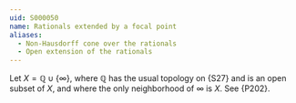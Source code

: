 ```yaml
---
uid: S000050
name: Rationals extended by a focal point
aliases:
  - Non-Hausdorff cone over the rationals
  - Open extension of the rationals
---
```


Let $X = \mathbb{Q} \cup \{\infty\}$, where $\mathbb{Q}$ has the usual topology on {S27} and is an open subset
of $X$, and where the only neighborhood of $\infty$ is $X$. See {P202}.

